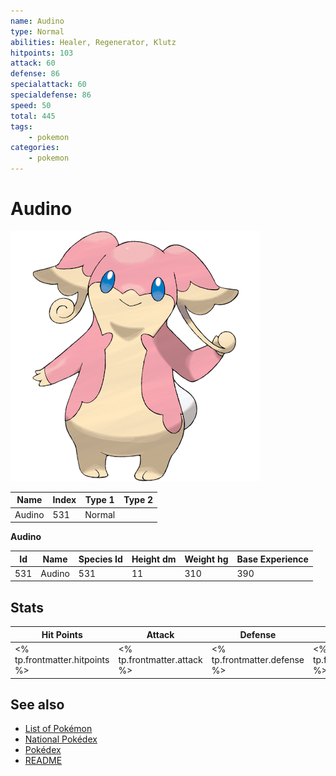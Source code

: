 ```yaml
---
name: Audino
type: Normal
abilities: Healer, Regenerator, Klutz
hitpoints: 103
attack: 60
defense: 86
specialattack: 60
specialdefense: 86
speed: 50
total: 445
tags:
    - pokemon
categories:
    - pokemon
---
```


# Audino


![Audino](images/531.png)

| **Name** | **Index** | **Type 1** | **Type 2** |
|----|----|----|----|
| Audino | 531 | Normal  |  |

**Audino** 




| **Id** | **Name** | **Species Id** | **Height dm** | **Weight hg** | **Base Experience** |
|--------|----------|----------------|------------|------------|---------------------|
| 531 | Audino | 531 | 11 | 310 | 390 |



## Stats

| **Hit Points** | **Attack** | **Defense** | **Special Attack** | **Special Defense** | **Speed** | **Total** |
|----------------|------------|-------------|--------------------|---------------------|-----------|-----------|
| <% tp.frontmatter.hitpoints %> | <% tp.frontmatter.attack %> | <% tp.frontmatter.defense %> | <% tp.frontmatter.specialattack %> | <% tp.frontmatter.specialdefense %> | <% tp.frontmatter.speed %> | <% tp.frontmatter.total %> |

## See also

- [List of Pokémon](../pokemon.md)
- [National Pokédex](../national_pokedex.md)
- [Pokédex](../pokedex.md)
- [README](../README.md)
